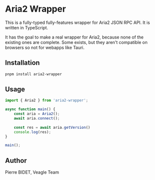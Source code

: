 # Aria2 Wrapper

This is a fully-typed fully-features wrapper for Aria2 JSON RPC API.
It is written in TypeScript.


It has the goal to make a real wrapper for Aria2, because none of the existing ones are complete.
Some exists, but they aren't compatible on browsers so not for webapps like Tauri.

## Installation

```bash
pnpm install aria2-wrapper
```

## Usage

```typescript
import { Aria2 } from 'aria2-wrapper';

async function main() {
    const aria = Aria2();
    await aria.connect();
    
    const res = await aria.getVersion()
    console.log(res);
}

main();
```

## Author

Pierre BIDET, Veagle Team